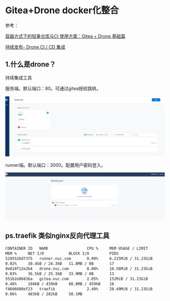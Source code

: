 # Gitea+Drone docker化整合

参考：

[容器方式下的轻量仓库与CI 使用方案：Gitea + Drone 基础篇](https://blog.csdn.net/soulteary/article/details/114099505)

[持续发布- Drone CI / CD 集成](https://blog.csdn.net/u012547633/article/details/106526499)


## 1.什么是drone？

持续集成工具

服务端。默认端口：80。可通过gitea授权跳转。

![1640251699801](.\pic\1640251699801.png)

runner端。默认端口：3000。配置用户密码登入。

![1640251788383](.\pic\1640251788383.png)

## ps.traefik 类似nginx反向代理工具

```
CONTAINER ID   NAME                 CPU %     MEM USAGE / LIMIT     MEM %     NET I/O           BLOCK I/O         PIDS
5295526d73f5   runner.nuc.com       0.00%     6.215MiB / 31.23GiB   0.02%     30.4kB / 24.3kB   11.8MB / 0B       17
9e810f12e2b4   drone.nuc.com        0.00%     10.56MiB / 31.23GiB   0.03%     36.5kB / 25.3kB   33.9MB / 0B       13
551b2e8683ba   gitea.nuc.com        2.05%     152MiB / 31.23GiB     0.48%     104kB / 439kB     88.8MB / 459kB    18
f4606080ef23   traefik              2.40%     20.49MiB / 31.23GiB   0.06%     483kB / 282kB     58.1MB 

```